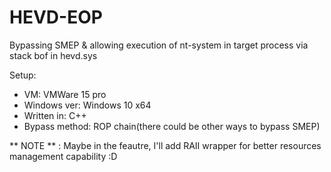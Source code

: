 # HEVD-EOP
Bypassing SMEP & allowing execution of nt-system in target process via stack bof in hevd.sys


Setup: 
  - VM:           VMWare 15 pro
  - Windows ver:  Windows 10 x64
  - Written in:   C++ 
  - Bypass method: ROP chain(there could be other ways to bypass SMEP)


** NOTE ** : Maybe in the feautre, I'll add RAII wrapper for better resources management capability :D
